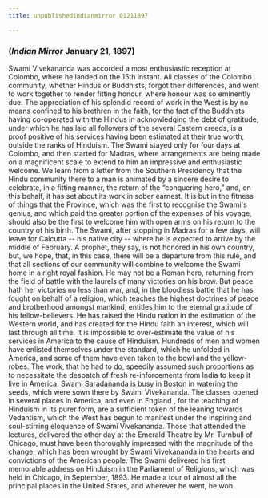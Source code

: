```yaml
---
title: unpublishedindianmirror 01211897

---
```





  

### (*Indian Mirror* January 21, 1897)

Swami Vivekananda was accorded a most enthusiastic reception at Colombo,
where he landed on the 15th instant. All classes of the Colombo
community, whether Hindus or Buddhists, forgot their differences, and
went to work together to render fitting honour, where honour was so
eminently due. The appreciation of his splendid record of work in the
West is by no means confined to his brethren in the faith, for the fact
of the Buddhists having co-operated with the Hindus in acknowledging the
debt of gratitude, under which he has laid all followers of the several
Eastern creeds, is a proof positive of his services having been
estimated at their true worth, outside the ranks of Hinduism. The Swami
stayed only for four days at Colombo, and then started for Madras, where
arrangements are being made on a magnificent scale to extend to him an
impressive and enthusiastic welcome. We learn from a letter from the
Southern Presidency that the Hindu community there to a man is animated
by a sincere desire to celebrate, in a fitting manner, the return of the
“conquering hero,” and, on this behalf, it has set about its work in
sober earnest. It is but in the fitness of things that the Province,
which was the first to recognise the Swami's genius, and which paid the
greater portion of the expenses of his voyage, should also be the first
to welcome him with open arms on his return to the country of his birth.
The Swami, after stopping in Madras for a few days, will leave for
Calcutta -- his native city -- where he is expected to arrive by the
middle of February. A prophet, they say, is not honored in his own
country, but, we hope, that, in this case, there will be a departure
from this rule, and that all sections of our community will combine to
welcome the Swami home in a right royal fashion. He may not be a Roman
hero, returning from the field of battle with the laurels of many
victories on his brow. But peace hath her victories no less than war,
and, in the bloodless battle that he has fought on behalf of a religion,
which teaches the highest doctrines of peace and brotherhood amongst
mankind, entitles him to the eternal gratitude of his fellow-believers.
He has raised the Hindu nation in the estimation of the Western world,
and has created for the Hindu faith an interest, which will last through
all time. It is impossible to over-estimate the value of his services in
America to the cause of Hinduism. Hundreds of men and women have
enlisted themselves under the standard, which he unfolded in America,
and some of them have even taken to the bowl and the yellow-robes. The
work, that he had to do, speedily assumed such proportions as to
necessitate the despatch of fresh re-inforcements from India to keep it
live in America. Swami Saradananda is busy in Boston in watering the
seeds, which were sown there by Swami Vivekananda. The classes opened in
several places in America, and even in England , for the teaching of
Hinduism in its purer form, are a sufficient token of the leaning
towards Vedantism, which the West has begun to manifest under the
inspiring and soul-stirring eloquence of Swami Vivekananda. Those that
attended the lectures, delivered the other day at the Emerald Theatre by
Mr. Turnbull of Chicago, must have been thoroughly impressed with the
magnitude of the change, which has been wrought by Swami Vivekananda in
the hearts and convictions of the American people. The Swami delivered
his first memorable address on Hinduism in the Parliament of Religions,
which was held in Chicago, in September, 1893. He made a tour of almost
all the principal places in the United States, and wherever he went, he
won


